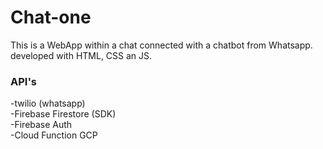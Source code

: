 # Chat-one

This is a WebApp within a chat connected with a chatbot from Whatsapp. developed with HTML, CSS an JS. 

### API's

-twilio (whatsapp)  
-Firebase Firestore (SDK)  
-Firebase Auth  
-Cloud Function GCP  
